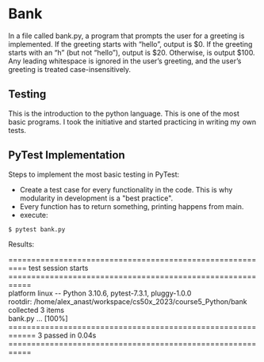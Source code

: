 # Bank

In a file called bank.py, a program that prompts the user for a greeting is implemented. If the greeting starts with “hello”, output is $0. If the greeting starts with an “h” (but not “hello”), output is $20. Otherwise, is output $100. Any leading whitespace is ignored in the user’s greeting, and the user’s greeting is treated case-insensitively.

## Testing

This is the introduction to the python language. This is one of the most basic programs. I took the initiative and started practicing in writing my own tests.

## PyTest Implementation

Steps to implement the most basic testing in PyTest:

- Create a test case for every functionality in the code. This is why modularity in development is a "best practice".
- Every function has to return something, printing happens from main.
- execute:

```lang-bash
$ pytest bank.py
```

Results:

========================================================== test session starts =========================================================== \
platform linux -- Python 3.10.6, pytest-7.3.1, pluggy-1.0.0                                                                                \
rootdir: /home/alex_anast/workspace/cs50x_2023/course5_Python/bank                                                                         \
collected 3 items                                                                                                                          \
bank.py ...                                                                                                                         [100%] \
============================================================ 3 passed in 0.04s ===========================================================
